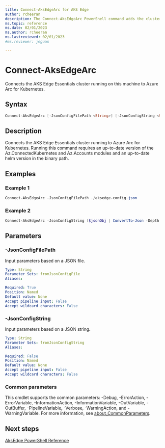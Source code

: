 ```yaml
---
title: Connect-AksEdgeArc for AKS Edge
author: rcheeran
description: The Connect-AksEdgeArc PowerShell command adds the cluster to Azure Arc.
ms.topic: reference
ms.date: 02/01/2023
ms.author: rcheeran 
ms.lastreviewed: 02/01/2023
#ms.reviewer: jeguan

---
```


# Connect-AksEdgeArc

Connects the AKS Edge Essentials cluster running on this machine to Azure Arc for Kubernetes.

## Syntax

```powershell
Connect-AksEdgeArc [-JsonConfigFilePath <String>] [-JsonConfigString <String>] [<CommonParameters>]
```

## Description

Connects the AKS Edge Essentials cluster running to Azure Arc for Kubernetes. Running this command requires an up-to-date version of the Az.ConnectedKubernetes and Az.Accounts modules and an up-to-date helm version in the binary path.


## Examples

### Example 1

```powershell
Connect-AksEdgeArc -JsonConfigFilePath ./aksedge-config.json
```

### Example 2

```powershell
Connect-AksEdgeArc -JsonConfigString ($jsonObj | ConvertTo-Json -Depth 4)
```

## Parameters

### -JsonConfigFilePath

 Input parameters based on a JSON file.

```yaml
Type: String
Parameter Sets: fromJsonConfigFile
Aliases:

Required: True
Position: Named
Default value: None
Accept pipeline input: False
Accept wildcard characters: False
```

### -JsonConfigString

Input parameters based on a JSON string.

```yaml
Type: String
Parameter Sets: fromJsonConfigString
Aliases:

Required: False
Position: Named
Default value: None
Accept pipeline input: False
Accept wildcard characters: False
```


### Common parameters

This cmdlet supports the common parameters: -Debug, -ErrorAction, -ErrorVariable, -InformationAction, -InformationVariable, -OutVariable, -OutBuffer, -PipelineVariable, -Verbose, -WarningAction, and -WarningVariable. For more information, see [about_CommonParameters](https://go.microsoft.com/fwlink/?LinkID=113216).

## Next steps

[AksEdge PowerShell Reference](./index.md)
